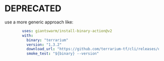 # DEPRECATED

use a more generic approach like:

```yaml
        uses: giantswarm/install-binary-action@v2
        with:
          binary: "terrarium"
          version: "1.3.2"
          download_url: "https://github.com/terrarium-tf/cli/releases/download/v${version}/terrarium_${version}_Linux_amd64.tar.gz"
          smoke_test: "${binary} --version"
```

